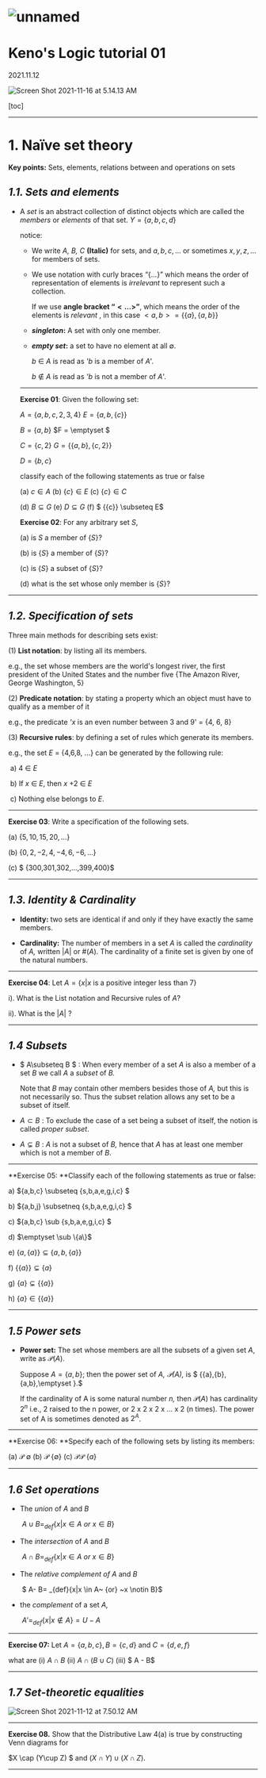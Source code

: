 # ![unnamed](https://tva1.sinaimg.cn/large/008i3skNgy1gwgv1yup01j30e8021aac.jpg)

# Keno's Logic tutorial 01

2021.11.12

![Screen Shot 2021-11-16 at 5.14.13 AM](https://tva1.sinaimg.cn/large/008i3skNgy1gwgvh51zb0j31g20lqtdu.jpg)

[toc]

---

# 1. Naïve set theory

**Key points:** Sets, elements, relations between and operations on sets

## ***1.1. Sets and  elements***

- A *set* is an abstract collection of distinct objects which are called the *members* or *elements* of that set.  $Y =\{a,b,c,d\}$

  notice: 

  - We write *A, B, C* **(Italic)** for sets, and $a, b, c,...$ or sometimes $x, y, z, . ..$ for members of sets.

  - We use notation with curly braces “$\{. . .\}$” which means the order of representation of elements is *irrelevant* to represent such a collection.

     If we use **angle bracket “$<…>$”**, which means the order of the elements is *relevant* , in this case $<a,b> = \{\{a\},\{a,b\}\}$ 

  - ***singleton*:** A set with only one member.

  - ***empty set*:** a set to have no element at all ∅.

    *b* $\in$ *A* is read as *'b* is a member of *A*'.

    *b* $\notin$ *A* is read as *'b* is not a member of *A*'.

  ---

  **Exercise 01**: Given the following set:

  $A =\{a,b,c,2,3,4\}$ 								$E = \{a,b,\{c\}\}$

  $B = \{a,b\}$												$F = \emptyset $

  $C = \{c,2\}$												$G = \{\{a,b\},\{c,2\}\}$

  $D =\{b,c\}$ 

  classify each of the following statements as true or false
  
  (a)	$c \in A$				(b) $\{c\} \in E$			(c) $\{c\} \in C$	
  
  (d)  ${B} \subseteq G$				(e) $D \subseteq G$ 			(f) $ \{\{c\}\} \subseteq E$ 
  
  
  
  **Exercise 02**:  For any arbitrary set *S*,
  
  (a) is *S* a member of {*S*}? 
  
  (b) is {*S*} a member of {*S*}?
  
  (c) is {*S*} a subset of {*S*}?
  
  (d) what is the set whose only member is {*S*}?

---

## ***1.2. Specification of sets***

Three main methods for describing sets exist: 

(1) **List notation**: by listing all its members. 

e.g., the set whose members are the world's longest river, the first president of the United States and the number five {The Amazon River, George Washington, 5}

 (2) **Predicate notation**: by stating a property which an object must have to qualify as a member of it

 e.g., the predicate *'x* is an even number between 3 and 9'  = {4, 6, 8}

 (3) **Recursive rules**:  by defining a set of rules which generate its members.

e.g.,  the set *E* = {4,6,8, ...} can be generated by the following rule:

​	a) 4 $\in$ *E*

​	b) If *x* $\in$ *E*, then *x* +2 $\in$ *E*

​	c) Nothing else belongs to *E*.

---

**Exercise 03**:  Write a specification of the following sets. 

(a)  $\{5,10,15,20,... \}$

(b)  $\{0,2,-2,4,-4,6,-6,...\}$

(c)  $ \{300,301,302,...,399,400\}$

---

## ***1.3. Identity & Cardinality***

- **Identity:** two sets are identical if and only if they have exactly the same members. 

- **Cardinality:** The number of members in a set *A* is called the *cardinality* of *A,* written |*A*| or #(*A*). The cardinality of a finite set is given by one of the natural numbers.

---

**Exercise 04**: Let $A = \{x|x$ is a positive integer less than 7$\}$

i). What is the List notation and Recursive rules of $A$?

ii). What is the $|A|$ ?

---

## ***1.4 Subsets***



- $ A\subseteq B $ : When every member of a set *A* is also a member of a set *B* we call *A* a *subset* of *B.* 

  Note that *B* may contain other members besides those of *A,* but this is not necessarily so. Thus the subset relation allows any set to be a subset of itself. 

- $A \subset B$ : To exclude the case of a set being a subset of itself, the notion is called *proper subset*.
- $A \subsetneq B$ : *A* is not a subset of *B,* hence that *A* has at least one member which is not a member of $B$.

---

**Exercise 05: **Classify each of the following statements as true or false:

 a) $\{a,b,c\} \subseteq \{s,b,a,e,g,i,c\} $

b) $\{a,b,j\} \subsetneq \{s,b,a,e,g,i,c\} $

c) $\{a,b,c\} \sub \{s,b,a,e,g,i,c\} $

d) $\emptyset \sub \{a\}$

e) $\{a,\{a\}\} \subseteq \{a,b,\{a\}\}$

f) $\{\{a\}\} \subsetneq \{a\}$

g) $\{a\} \subsetneq \{\{a\}\}$

h) $\{a\} \in \{\{a\}\}$

---

## ***1.5 Power sets***

- **Power set:** The set whose members are all the subsets of a given set *A*, write as $\mathscr{P}(A)$. 

  Suppose $A = \{a,b\}$; then the power set of *A, $\mathscr{P}(A)$,* is $ \{\{a\},\{b\},\{a,b\},\emptyset \}.$ 

  

  If the cardinality of A is some natural number *n,* then $\mathscr{P}(A)$ has cardinality $2^n$ i.e., 2 raised to the n power, or 2 x 2 x 2 x ... x 2 (n times). The power set of A is sometimes denoted as $2^A$.

---

**Exercise 06: **Specify each of the following sets by listing its members:

(a)  $\mathscr{P}$ $\emptyset$ 		 			  	(b) $\mathscr{P}$ {$\emptyset$}						(c) $\mathscr{P}\mathscr{P}$ {*a*}

---

## ***1.6 Set operations***

- The *union* of *A* and *B* 

  ​												$A \cup B = _{def}\{x|x \in A~ {or} ~x \in B\}$

- The *intersection* of *A* and *B* 

  ​												$A \cap B = _{def}\{x|x \in A~ {or} ~x \in B\}$

- The *relative complement* *of* *A* and *B*

  ​										 	  $ A- B= _{def}\{x|x \in A~ {or} ~x \notin B\}$

- the *complement* of a set *A,* 

  ​													$A' = _{def}\{x|x \notin A\} = U - A$ 

---

**Exercise 07:**  Let $A = \{a,b,c\}, B=\{c,d\}$ and $C=\{d,e,f\}$

what are (i) $A \cap B$   		(ii) $A \cap (B \cup C)$ 				(iii) $ A - B$ 

---

## ***1.7 Set-theoretic equalities***



![Screen Shot 2021-11-12 at 7.50.12 AM](https://tva1.sinaimg.cn/large/008i3skNgy1gwcdefefqtj30ue0u0dif.jpg)

---

**Exercise 08.** Show that the Distributive Law 4(a) is true by constructing Venn diagrams for 

$X \cap (Y\cup Z) $ and $(X\cap  Y) \cup (X \cap Z)$.

---















